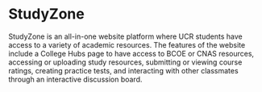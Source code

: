 # StudyZone

StudyZone is an all-in-one website platform where UCR students have access to a variety of academic resources. The features of the website include a College Hubs page to have access to BCOE or CNAS resources, accessing or uploading study resources, submitting or viewing course ratings, creating practice tests, and interacting with other classmates through an interactive discussion board. 


